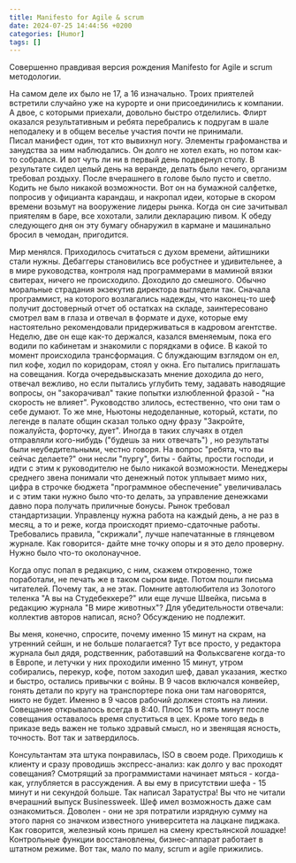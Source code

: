 ```yaml
---
title: Manifesto for Agile & scrum
date: 2024-07-25 14:44:56 +0200
categories: [Humor]
tags: []
---
```


Совершенно правдивая версия рождения Manifesto for Agile и scrum методологии.

На самом деле их было не 17, а 16 изначально.
Троих приятелей встретили случайно уже на курорте и они присоединились к компании.
А двое, с которыми приехали, довольно быстро отделились. Флирт оказался  результативным и ребята перебрались к подругам в шале неподалеку и в общем веселье участия почти не принимали.  
Писал манифест один, тот кто вывихнул ногу. Элементы графоманства и занудства за ним наблюдались. Он долго не хотел ехать, но потом как-то  собрался. И вот чуть ли ни в первый день подвернул стопу. В результате сидел целый день на веранде, делать было нечего, организм требовал роздыху. После вчерашнего в голове было пусто и светло. Кодить не было никакой возможности. Вот он на бумажной салфетке, попросив у официанта карандаш, и накропал идеи, которые в скором времени возьмут на вооружение лидеры рынка.
Когда он сие зачитывал приятелям в баре,  все хохотали, залили декларацию  пивом.  К обеду следующего дня он эту бумагу обнаружил в кармане и машинально бросил в чемодан, пригодится. 

Мир менялся. Приходилось считаться с духом времени, айтишники стали нужны. Дебаггеры становились все робустнее и удивительнее, а в мире руководства, контроля над  программерами в маминой вязки  свитерах, ничего не происходило. 
Доходило до смешного. Обычно моральные страдания экзекутив директора выглядели так. 
Сначала программист, на которого возлагались надежды, что  наконец-то шеф получит достоверный отчет об остатках на складе,  заинтересовано смотрел вам в глаза и отвечал в формате и духе,  которые ему настоятельно рекомендовали придерживаться  в кадровом агентстве. Неделю, две он еще как-то держался, казался вменяемым, пока его водили по кабинетам  и знакомили с порядками в офисе. В какой то момент происходила трансформация.  С блуждающим взглядом он ел, пил кофе, ходил по коридорам, стоял у окна. Его пытались приглашать на совещания. Когда очередьвысказать мнение доходила до него,  отвечал вежливо, но если пытались углубить тему, задавать наводящие вопросы, он "закорачивал" такие попытки излюбленной  фразой - "на скорость не влияет". Руководство злилось, естественно, что они там о себе думают. То же мне, Ньютоны недоделанные, который, кстати, по легенде в палате общин сказал только одну фразу "Закройте, пожалуйста, форточку, дует".
Иногда в таких случаях в отдел отправляли кого-нибудь  ("будешь за них отвечать") , но результаты были неубедительными, честно говоря. На вопрос "ребята,  что вы  сейчас делаете?" они несли   "пургу",  биты - байты, прости господи, и идти с этим  к руководителю не было никакой возможности.
Менеджеры среднего звена понимали что денежный поток уплывает мимо них, цифра в строчке бюджета  "программное обеспечение" увеличивалась  и с этим таки нужно было что-то делать, за управление денежками давно пора получать приличные бонусы. 
Рынок требовал стандартизации. Управленцу нужна работа на  каждый день, а не раз в месяц, а то и реже, когда происходят приемо-сдаточные работы. 
Требовались правила,  "скрижали", лучше напечатанные в глянцевом журнале. Как говорится- дайте мне точку опоры и я это дело проверну.  
Нужно было что-то  околонаучное.

Когда опус попал в редакцию, с ним,  скажем откровенно, тоже поработали, не печать же в таком сыром виде. 
Потом пошли письма читателей. Почему так, а не этак. Помните автолюбителя из Золотого теленка "А  вы на Студебеккере?" или еще лучше Швейка, письма в редакцию журнала "В мире животных"?  Для убедительности отвечали: коллектив  авторов написал, ясно? Обсуждению не подлежит. 

Вы меня, конечно, спросите,  почему именно 15 минут на скрам, на утренний сейшн, и не больше полагается?
Тут все просто, у  редактора журнала был дядя, родственник, работавший  на Фольксвагене когда-то в Европе, и летучки у них проходили именно 15 минут, утром собирались, перекур, кофе, потом заходил шеф, давал указания, жестко и быстро, остались привычки с войны. В 9 часов включался конвейер, гонять детали по кругу на транспортере пока они там наговорятся, никто не будет. Именно в 9 часов  рабочий должен стоять на линии. Совещание открывалось всегда в 8:40. Плюс 15 и пять минут  после совещания оставалось время спуститься  в цех.
Кроме того ведь в приказе ведь важен не только здравый смысл, но  и звенящая ясность, точность. Вот так и затвердилось.

Консультантам эта штука понравилась, ISO  в своем роде. Приходишь к клиенту и сразу проводишь экспресс-анализ: как долго у вас проходят совещания?  Смотрящий за программистами начинает мяться - когда-как, углубляется в рассуждения. А  вы ему в присутствии шефа - 15  минут и ни секундой больше. Так написал Заратустра!  Вы что не читали вчерашний выпуск  Businessweek. Шеф имел возможность даже сам ознакомиться. Доволен - они не зря потратили изрядную сумму на этого парня со значком известного университета на лацкане пиджака. 
Как говорится, железный конь пришел на смену крестьянской лошадке! Контрольные функции восстановлены, бизнес-аппарат работает в штатном режиме. 
Вот так, мало по малу, scrum и  agile прижились.
